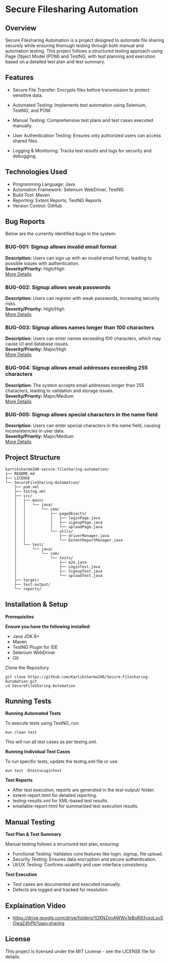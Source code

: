 # Secure Filesharing Automation

## **Overview**

Secure Filesharing Automation is a project designed to automate file sharing securely while ensuring thorough testing through both manual and automation testing. This project follows a structured testing approach using Page Object Model (POM) and TestNG, with test planning and execution based on a detailed test plan and test summary.

## Features

- Secure File Transfer: Encrypts files before transmission to protect sensitive data.

- Automated Testing: Implements test automation using Selenium, TestNG, and POM.

- Manual Testing: Comprehensive test plans and test cases executed manually.

- User Authentication Testing: Ensures only authorized users can access shared files.

- Logging & Monitoring: Tracks test results and logs for security and debugging.


## Technologies Used

- Programming Language: Java
- Automation Framework: Selenium WebDriver, TestNG
- Build Tool: Maven
- Reporting: Extent Reports, TestNG Reports
- Version Control: GitHub

## Bug Reports

Below are the currently identified bugs in the system:

### **BUG-001: Signup allows invalid email format**  
**Description:** Users can sign up with an invalid email format, leading to possible issues with authentication.  
**Severity/Priority:** High/High  
[More Details](#bug-001-details)  

### **BUG-002: Signup allows weak passwords**  
**Description:** Users can register with weak passwords, increasing security risks.  
**Severity/Priority:** High/High  
[More Details](#bug-002-signup-allows-weak-passwords)  

### **BUG-003: Signup allows names longer than 100 characters**  
**Description:** Users can enter names exceeding 100 characters, which may cause UI and database issues.  
**Severity/Priority:** Major/High  
[More Details](#bug-003-signup-allows-names-longer-than-100-characters)  

### **BUG-004: Signup allows email addresses exceeding 255 characters**  
**Description:** The system accepts email addresses longer than 255 characters, leading to validation and storage issues.  
**Severity/Priority:** Major/Medium  
[More Details](#bug-004-signup-allows-email-addresses-exceeding-255-characters)  

### **BUG-005: Signup allows special characters in the name field**  
**Description:** Users can enter special characters in the name field, causing inconsistencies in user data.  
**Severity/Priority:** Major/Medium  
[More Details](#bug-005-signup-allows-special-characters-in-the-name-field)  


## Project Structure
~~~
kartiksharma200-secure-filesharing-automation/
├── README.md
├── LICENSE
└── SecureFileSharing-Automation/
    ├── pom.xml
    ├── testng.xml
    ├── src/
    │   ├── main/
    │   │   └── java/
    │   │       └── com/
    │   │           ├── pageObjects/
    │   │           │   ├── loginPage.java
    │   │           │   ├── signupPage.java
    │   │           │   └── uploadPage.java
    │   │           └── utils/
    │   │               ├── driverManager.java
    │   │               └── ExtentReportManager.java
    │   └── test/
    │       └── java/
    │           └── com/
    │               └── tests/
    │                   ├── e2e.java
    │                   ├── LoginTest.java
    │                   ├── SignupTest.java
    │                   └── uploadTest.java
    ├── target/
    ├── test-output/
    └── reports/
~~~
## Installation & Setup

**Prerequisites**

**Ensure you have the following installed:**

- Java JDK 8+
- Maven
- TestNG Plugin for IDE
- Selenium WebDriver
- Git

Clone the Repository
~~~
git clone https://github.com/Kartiksharma200/Secure-Filesharing-Automation.git
cd SecureFileSharing-Automation
~~~
## Running Tests

**Running Automated Tests**

To execute tests using TestNG, run:
~~~
mvn clean test
~~~
This will run all test cases as per testng.xml.

**Running Individual Test Cases**

To run specific tests, update the testng.xml file or use:
~~~
mvn test -Dtest=LoginTest
~~~
**Test Reports**

- After test execution, reports are generated in the test-output/ folder:
- extent-report.html for detailed reporting.
- testng-results.xml for XML-based test results.
- emailable-report.html for summarized test execution results.

## Manual Testing

**Test Plan & Test Summary**

Manual testing follows a structured test plan, ensuring:

- Functional Testing: Validates core features like login, signup, file upload.
- Security Testing: Ensures data encryption and secure authentication.
- UI/UX Testing: Confirms usability and user interface consistency.

**Test Execution**

- Test cases are documented and executed manually.
- Defects are logged and tracked for resolution.


## Explaination Video
  -  https://drive.google.com/drive/folders/1OXNZnnAWWv1eBoR93ysoLsvSOwaZ4hPb?usp=sharing
    
## License

This project is licensed under the MIT License - see the LICENSE file for details.
